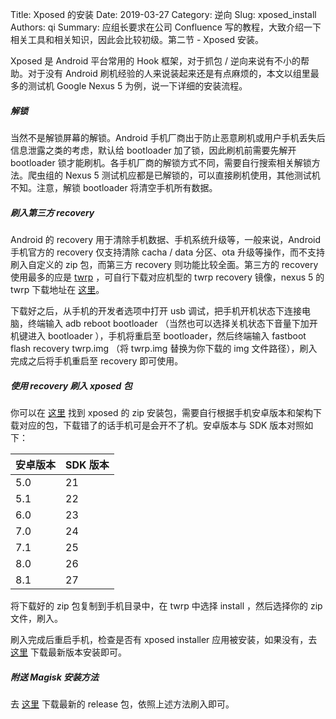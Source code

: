 Title: Xposed 的安装
Date: 2019-03-27
Category: 逆向
Slug: xposed_install
Authors: qi
Summary: 应组长要求在公司 Confluence 写的教程，大致介绍一下相关工具和相关知识，因此会比较初级。第二节 - Xposed 安装。



Xposed 是 Android 平台常用的 Hook 框架，对于抓包 / 逆向来说有不小的帮助。对于没有 Android 刷机经验的人来说装起来还是有点麻烦的，本文以组里最多的测试机 Google Nexus 5 为例，说一下详细的安装流程。

##### 解锁

当然不是解锁屏幕的解锁。Android 手机厂商出于防止恶意刷机或用户手机丢失后信息泄露之类的考虑，默认给 bootloader 加了锁，因此刷机前需要先解开 bootloader 锁才能刷机。各手机厂商的解锁方式不同，需要自行搜索相关解锁方法。爬虫组的 Nexus 5 测试机应都是已解锁的，可以直接刷机使用，其他测试机不知。注意，解锁 bootloader 将清空手机所有数据。

##### 刷入第三方 recovery

Android 的 recovery 用于清除手机数据、手机系统升级等，一般来说，Android 手机官方的 recovery 仅支持清除 cacha / data 分区、ota 升级等操作，而不支持刷入自定义的 zip 包，而第三方 recovery 则功能比较全面。第三方的 recovery 使用最多的应是 [twrp](https://dl.twrp.me/) ，可自行下载对应机型的 twrp recovery 镜像，nexus 5 的 twrp 下载地址在 [这里](https://dl.twrp.me/hammerhead/)。

下载好之后，从手机的开发者选项中打开 usb 调试，把手机开机状态下连接电脑，终端输入 adb reboot bootloader （当然也可以选择关机状态下音量下加开机键进入 bootloader ），手机将重启至 bootloader，然后终端输入 fastboot flash recovery twrp.img （将 twrp.img 替换为你下载的 img 文件路径），刷入完成之后将手机重启至 recovery 即可使用。

##### 使用 recovery 刷入 xposed 包

你可以在 [这里](https://dl-xda.xposed.info/framework/) 找到 xposed 的 zip 安装包，需要自行根据手机安卓版本和架构下载对应的包，下载错了的话手机可是会开不了机。安卓版本与 SDK 版本对照如下：

安卓版本 | SDK 版本 
---- | ----
5.0 |21
5.1 |22
6.0	|23
7.0	|24
7.1	|25
8.0	|26
8.1	|27

将下载好的 zip 包复制到手机目录中，在 twrp 中选择 install ，然后选择你的 zip 文件，刷入。

刷入完成后重启手机，检查是否有 xposed installer 应用被安装，如果没有，去 [这里](https://forum.xda-developers.com/showthread.php?t=3034811) 下载最新版本安装即可。

##### 附送 Magisk 安装方法

去 [这里](https://github.com/topjohnwu/Magisk/releases) 下载最新的 release 包，依照上述方法刷入即可。